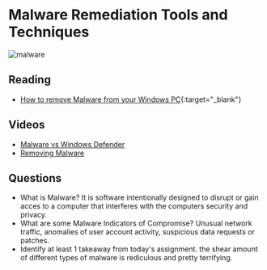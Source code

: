 # Malware Remediation Tools and Techniques

![malware](https://fox2now.com/wp-content/uploads/sites/14/2016/10/150114094258-the-jester-1024x576.jpg)

## Reading

- [How to remove Malware from your Windows PC](https://www.pcworld.com/article/243818/how-to-remove-malware-from-your-windows-pc.html){:target="_blank"}

## Videos

- [Malware vs Windows Defender](https://www.youtube.com/watch?v=ZbYx8V2RTjc)
- [Removing Malware](https://www.youtube.com/watch?v=3OPxAGk65tM)

## Questions

- What is Malware? It is software intentionally designed to disrupt or gain acces to a computer that interferes with the computers security and privacy.
- What are some Malware Indicators of Compromise? Unusual network traffic, anomalies of user account activity, suspicious data requests or patches.
- Identify at least 1 takeaway from today's assignment. the shear amount of different types of malware is rediculous and pretty terrifying.